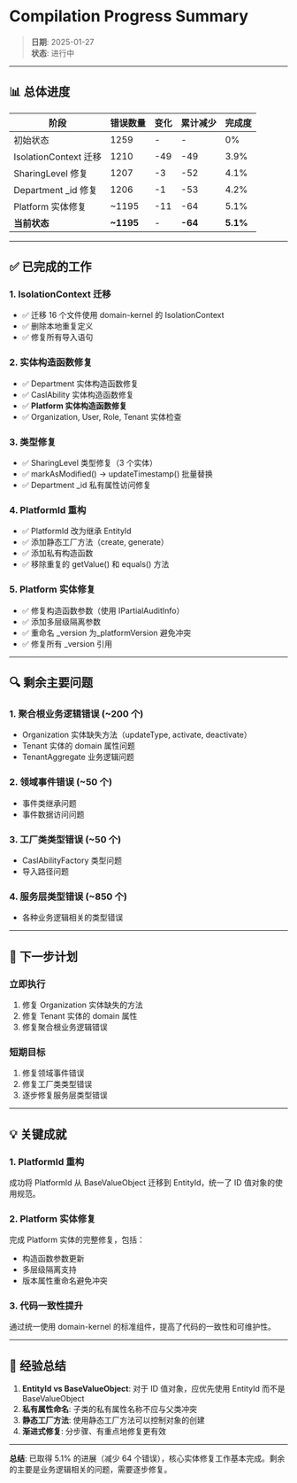 # Compilation Progress Summary

> **日期**: 2025-01-27  
> **状态**: 进行中

---

## 📊 总体进度

| 阶段 | 错误数量 | 变化 | 累计减少 | 完成度 |
|------|---------|------|---------|--------|
| 初始状态 | 1259 | - | - | 0% |
| IsolationContext 迁移 | 1210 | -49 | -49 | 3.9% |
| SharingLevel 修复 | 1207 | -3 | -52 | 4.1% |
| Department _id 修复 | 1206 | -1 | -53 | 4.2% |
| Platform 实体修复 | ~1195 | -11 | -64 | 5.1% |
| **当前状态** | **~1195** | - | **-64** | **5.1%** |

---

## ✅ 已完成的工作

### 1. IsolationContext 迁移

- ✅ 迁移 16 个文件使用 domain-kernel 的 IsolationContext
- ✅ 删除本地重复定义
- ✅ 修复所有导入语句

### 2. 实体构造函数修复

- ✅ Department 实体构造函数修复
- ✅ CaslAbility 实体构造函数修复
- ✅ **Platform 实体构造函数修复**
- ✅ Organization, User, Role, Tenant 实体检查

### 3. 类型修复

- ✅ SharingLevel 类型修复（3 个实体）
- ✅ markAsModified() → updateTimestamp() 批量替换
- ✅ Department _id 私有属性访问修复

### 4. PlatformId 重构

- ✅ PlatformId 改为继承 EntityId
- ✅ 添加静态工厂方法（create, generate）
- ✅ 添加私有构造函数
- ✅ 移除重复的 getValue() 和 equals() 方法

### 5. Platform 实体修复

- ✅ 修复构造函数参数（使用 IPartialAuditInfo）
- ✅ 添加多层级隔离参数
- ✅ 重命名 _version 为_platformVersion 避免冲突
- ✅ 修复所有 _version 引用

---

## 🔍 剩余主要问题

### 1. 聚合根业务逻辑错误 (~200 个)

- Organization 实体缺失方法（updateType, activate, deactivate）
- Tenant 实体的 domain 属性问题
- TenantAggregate 业务逻辑问题

### 2. 领域事件错误 (~50 个)

- 事件类继承问题
- 事件数据访问问题

### 3. 工厂类类型错误 (~50 个)

- CaslAbilityFactory 类型问题
- 导入路径问题

### 4. 服务层类型错误 (~850 个)

- 各种业务逻辑相关的类型错误

---

## 🎯 下一步计划

### 立即执行

1. 修复 Organization 实体缺失的方法
2. 修复 Tenant 实体的 domain 属性
3. 修复聚合根业务逻辑错误

### 短期目标

1. 修复领域事件错误
2. 修复工厂类类型错误
3. 逐步修复服务层类型错误

---

## 💡 关键成就

### 1. PlatformId 重构

成功将 PlatformId 从 BaseValueObject 迁移到 EntityId，统一了 ID 值对象的使用规范。

### 2. Platform 实体修复

完成 Platform 实体的完整修复，包括：

- 构造函数参数更新
- 多层级隔离支持
- 版本属性重命名避免冲突

### 3. 代码一致性提升

通过统一使用 domain-kernel 的标准组件，提高了代码的一致性和可维护性。

---

## 📝 经验总结

1. **EntityId vs BaseValueObject**: 对于 ID 值对象，应优先使用 EntityId 而不是 BaseValueObject
2. **私有属性命名**: 子类的私有属性名称不应与父类冲突
3. **静态工厂方法**: 使用静态工厂方法可以控制对象的创建
4. **渐进式修复**: 分步骤、有重点地修复更有效

---

**总结**: 已取得 5.1% 的进展（减少 64 个错误），核心实体修复工作基本完成。剩余的主要是业务逻辑相关的问题，需要逐步修复。
